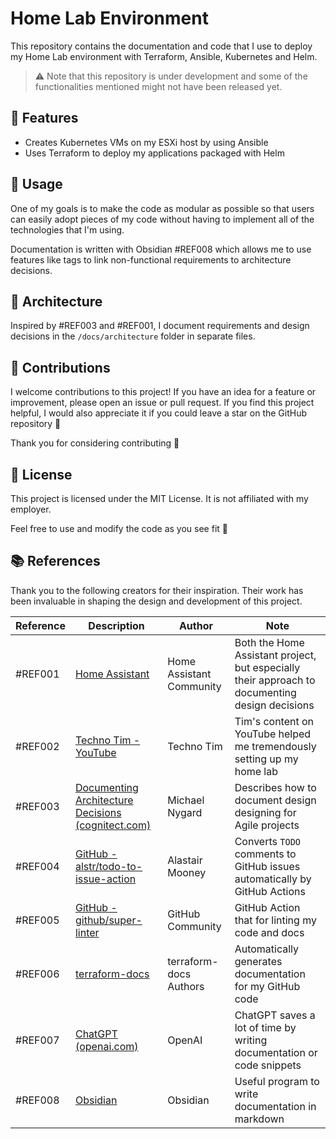 # Home Lab Environment

This repository contains the documentation and code that I use to deploy my Home Lab environment with Terraform, Ansible, Kubernetes and Helm.

> ⚠️  Note that this repository is under development and some of the functionalities mentioned might not have been released yet.

## 📌 Features

- Creates Kubernetes VMs on my ESXi host by using Ansible
- Uses Terraform to deploy my applications packaged with Helm

## 🔧 Usage

One of my goals is to make the code as modular as possible so that users can easily adopt pieces of my code without having to implement all of the technologies that I'm using.

Documentation is written with Obsidian #REF008 which allows me to use features like tags to link non-functional requirements to architecture decisions.

## 📄 Architecture

Inspired by #REF003 and #REF001, I document requirements and design decisions in the `/docs/architecture` folder in separate files.

<!-- TODO: Add architecture diagram and context -->

## 🤝 Contributions

I welcome contributions to this project! If you have an idea for a feature or improvement, please open an issue or pull request. If you find this project helpful, I would also appreciate it if you could leave a star on the GitHub repository 🌟

Thank you for considering contributing 🙏

## 📜 License

This project is licensed under the MIT License. It is not affiliated with my employer.

Feel free to use and modify the code as you see fit 🎉

## 📚 References 

Thank you to the following creators for their inspiration. Their work has been invaluable in shaping the design and development of this project.

| Reference | Description | Author | Note | 
|  -------- | ----------- | ------ | ---- |
| #REF001   | [Home Assistant](https://github.com/home-assistant)  |  Home Assistant Community  | Both the Home Assistant project, but especially their approach to documenting design decisions |
| #REF002   | [Techno Tim - YouTube](https://www.youtube.com/c/technotimlive) | Techno Tim | Tim's content on YouTube helped me tremendously setting up my home lab |
| #REF003   | [Documenting Architecture Decisions (cognitect.com)](https://cognitect.com/blog/2011/11/15/documenting-architecture-decisions) | Michael Nygard | Describes how to document design designing for Agile projects |
| #REF004   | [GitHub - alstr/todo-to-issue-action](https://github.com/alstr/todo-to-issue-action) | Alastair Mooney | Converts `TODO` comments to GitHub issues automatically by GitHub Actions
| #REF005   |  [GitHub - github/super-linter](https://github.com/github/super-linter) | GitHub Community | GitHub Action that for linting my code and docs |
| #REF006   | [terraform-docs](https://terraform-docs.io/) | terraform-docs Authors | Automatically generates documentation for my GitHub code |
| #REF007   |  [ChatGPT (openai.com)](https://chat.openai.com/chat) | OpenAI | ChatGPT saves a lot of time by writing documentation or code snippets | 
| #REF008   | [Obsidian](https://obsidian.md/) | Obsidian | Useful program to write documentation in markdown |